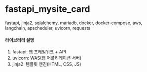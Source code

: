 # fastapi_mysite_card
fastapi, jinja2, sqlalchemy, mariadb, docker, docker-compose, aws, langchain, apscheduler, uvicorn, requests


#### 라이브러리 설명
1. fastapi: 웹 프레임워크 + API
2. uvicorn: WAS(웹 어플리케이션 서버)
3. jinja2: 템플릿 엔진(HTML, CSS, JS)